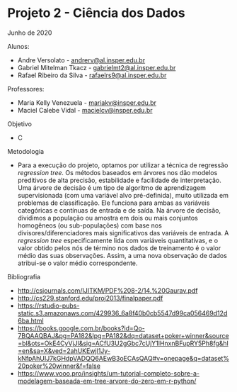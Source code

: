# Projeto 2 - Ciência dos Dados

Junho de 2020

Alunos:

  - Andre Versolato - andrerv@al.insper.edu.br
  - Gabriel Mitelman Tkacz - gabrielmt2@al.insper.edu.br
  - Rafael Ribeiro da Silva - rafaelrs9@al.insper.edu.br
  
Professores:
  - Maria Kelly Venezuela - mariakv@insper.edu.br
  - Maciel Calebe Vidal - macielcv@insper.edu.br

Objetivo
  - C

Metodologia
  - Para a execução do projeto, optamos por utilizar a técnica de regressão *regression tree.* Os métodos baseados em árvores nos dão modelos preditivos de alta precisão, estabilidade e facilidade de interpretação. Uma árvore de decisão é um tipo de algoritmo de aprendizagem supervisionada (com uma variável alvo pré-definida), muito utilizada em problemas de classificação. Ele funciona para ambas as variáveis categóricas e contínuas de entrada e de saída. Na árvore de decisão, dividimos a população ou amostra em dois ou mais conjuntos homogêneos (ou sub-populações) com base nos divisores/diferenciadores mais significativos das variáveis de entrada. A *regression tree* especificamente lida com variáveis quantitativas, e o valor obtido pelos nós de término nos dados de treinamento é o valor médio das suas observações. Assim, a uma nova observação de dados atribui-se o valor médio correspondente.
  
Bibliografia
  - http://csjournals.com/IJITKM/PDF%208-2/14.%20Gaurav.pdf
  - http://cs229.stanford.edu/proj2013/finalpaper.pdf
  - https://rstudio-pubs-static.s3.amazonaws.com/429936_6a8f40b0cb5547d99ca056469d12d6ba.html
  - https://books.google.com.br/books?id=Qo-7BQAAQBAJ&pg=PA182&lpg=PA182&dq=dataset+poker+winner&source=bl&ots=OkE4CyVjJl&sig=ACfU3U2gGbc7cUjY1lHnxnBFupRY5Ph8fg&hl=en&sa=X&ved=2ahUKEwjl1Jy-kNfpAhUIJ7kGHdpVADQQ6AEwB3oECAsQAQ#v=onepage&q=dataset%20poker%20winner&f=false
  - https://www.vooo.pro/insights/um-tutorial-completo-sobre-a-modelagem-baseada-em-tree-arvore-do-zero-em-r-python/
